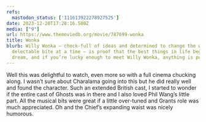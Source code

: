 ```yaml
---
refs:
  mastodon_status: ['111613922278927525']
date: 2023-12-20T17:28:16.500Z
media: ["9"]
url: https://www.themoviedb.org/movie/787699-wonka
title: Wonka
blurb: Willy Wonka – chock-full of ideas and determined to change the world one
  delectable bite at a time – is proof that the best things in life begin with a
  dream, and if you’re lucky enough to meet Willy Wonka, anything is possible.
---
```


<p>Well this was delightful to watch, even more so with a full cinema chucking along. I wasn’t sure about Charalama going into this but he did really well and found the character. Such an extended British cast, I started to wonder if the entire cast of Ghosts was in there and I also loved Phil Wang’s little part. All the musical bits were great if a little over-tuned and Grants role was much appreciated. Oh and the Chief’s expanding waist was nicely humorous.  </p>
